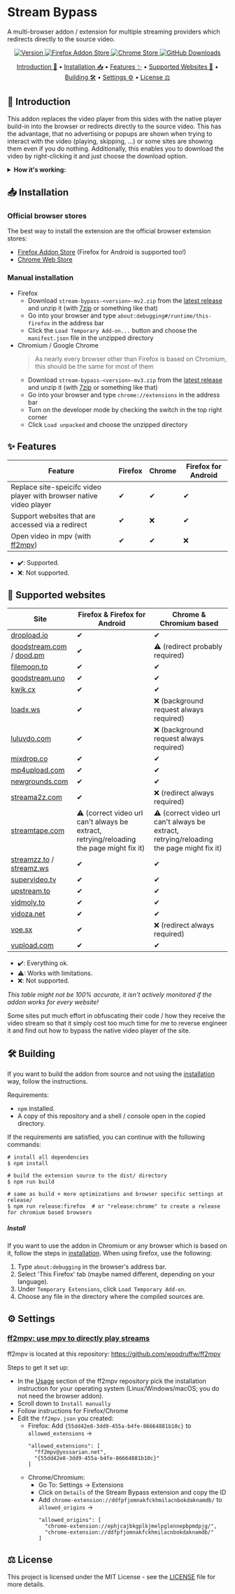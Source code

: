 # Stream Bypass

A multi-browser addon / extension for multiple streaming providers which redirects directly to the source video.

<p align="center">
  <a href="https://github.com/bytedream/stream-bypass/releases/latest">
    <img src="https://img.shields.io/github/v/release/ByteDream/stream-bypass?label=Version&style=flat-square" alt="Version">
  </a>
  <a href="https://addons.mozilla.org/de/firefox/addon/stream-bypass/">
    <img src="https://img.shields.io/amo/users/stream-bypass?label=Firefox%20Users&style=flat-square" alt="Firefox Addon Store">
  </a>
  <a href="https://chromewebstore.google.com/detail/ddfpfjomnakfckhmilacnbokdaknamdb">
    <img src="https://img.shields.io/chrome-web-store/users/ddfpfjomnakfckhmilacnbokdaknamdb?style=flat-square&label=Chrome%20Users" alt="Chrome Store">
  </a>
  <a href="https://github.com/bytedream/stream-bypass/releases/latest">
    <img src="https://img.shields.io/github/downloads/ByteDream/stream-bypass/total?label=GitHub%20Downloads&style=flat-square" alt="GitHub Downloads">
  </a>
</p>

<p align="center">
  <a href="#-introduction">Introduction 📝</a>
  •
  <a href="#-installation">Installation 📥</a>
  •
  <a href="#-features">Features ✨</a>
  •
  <a href="#-supported-websites">Supported Websites 📜</a>
  •
  <a href="#%EF%B8%8F-building">Building 🛠️</a>
  •
  <a href="#%EF%B8%8F-settings">Settings ⚙️</a>
  •
  <a href="#-license">License ⚖</a>
</p>

## 📝 Introduction

This addon replaces the video player from this sides with the native player build-in into the browser or redirects directly to the source video.
This has the advantage, that no advertising or popups are shown when trying to interact with the video (playing, skipping, ...) or some sites are showing them even if you do nothing.
Additionally, this enables you to download the video by right-clicking it and just choose the download option.

<details id="example">
    <summary><b>How it's working:</b></summary>
    <img src="example.gif" alt="">
</details>

## 📥 Installation

### Official browser stores

The best way to install the extension are the official browser extension stores:

- [Firefox Addon Store](https://addons.mozilla.org/de/firefox/addon/stream-bypass/) (Firefox for Android is supported too!)
- [Chrome Web Store](https://chromewebstore.google.com/detail/ddfpfjomnakfckhmilacnbokdaknamdb)

### Manual installation

- Firefox
  - Download `stream-bypass-<version>-mv2.zip` from the [latest release](https://github.com/ByteDream/stream-bypass/releases/latest) and unzip it (with [7zip](https://www.7-zip.org/) or something like that)
  - Go into your browser and type `about:debugging#/runtime/this-firefox` in the address bar
  - Click the `Load Temporary Add-on...` button and choose the `manifest.json` file in the unzipped directory
- Chromium / Google Chrome
  > As nearly every browser other than Firefox is based on Chromium, this should be the same for most of them
  - Download `stream-bypass-<version>-mv3.zip` from the [latest release](https://github.com/ByteDream/stream-bypass/releases/latest) and unzip it (with [7zip](https://www.7-zip.org/) or something like that)
  - Go into your browser and type `chrome://extensions` in the address bar
  - Turn on the developer mode by checking the switch in the top right corner
  - Click `Load unpacked` and choose the unzipped directory

## ✨ Features

| Feature                                                                                                                           | Firefox | Chrome | Firefox for Android |
| --------------------------------------------------------------------------------------------------------------------------------- | ------- | ------ | ------------------- |
| Replace site-speicifc video player with browser native video player                                                               | ✔      | ✔     | ✔                  |
| Support websites that are accessed via a redirect                                                                                 | ✔      | ❌     | ✔                  |
| Open video in mpv (with [ff2mpv](https://github.com/ByteDream/stream-bypass/tree/master#ff2mpv-use-mpv-to-directly-play-streams)) | ✔      | ✔     | ❌                  |

- ✔️: Supported.
- ❌: Not supported.

## 📜 Supported websites

| Site                                                                  | Firefox & Firefox for Android                                                            | Chrome & Chromium based                                                                  |
| --------------------------------------------------------------------- | ---------------------------------------------------------------------------------------- | ---------------------------------------------------------------------------------------- |
| [dropload.io](https://dropload.io)                                    | ✔                                                                                       | ✔                                                                                       |
| [doodstream.com](doodstream.com) / [dood.pm](https://dood.pm)         | ✔                                                                                       | ⚠ (redirect probably required)                                                          |
| [filemoon.to](https://filemoon.to)                                    | ✔                                                                                       | ✔                                                                                       |
| [goodstream.uno](https://goodstream.uno)                              | ✔                                                                                       | ✔                                                                                       |
| [kwik.cx](https://kwik.cx)                                            | ✔                                                                                       | ✔                                                                                       |
| [loadx.ws](https://loadx.ws)                                          | ✔                                                                                       | ❌ (background request always required)                                                  |
| [luluvdo.com](https://luluvdo.com)                                    | ✔                                                                                       | ❌ (background request always required)                                                  |
| [mixdrop.co](https://mixdrop.co)                                      | ✔ ️                                                                                     | ✔                                                                                       |
| [mp4upload.com](https://mp4upload.com)                                | ✔                                                                                       | ✔                                                                                       |
| [newgrounds.com](https://newgrounds.com)                              | ✔                                                                                       | ✔                                                                                       |
| [streama2z.com](https://streama2z.com)                                | ✔                                                                                       | ❌ (redirect always required)                                                            |
| [streamtape.com](https://streamtape.com)                              | ⚠ (correct video url can't always be extract, retrying/reloading the page might fix it) | ⚠ (correct video url can't always be extract, retrying/reloading the page might fix it) |
| [streamzz.to](https://streamzz.to) / [streamz.ws](https://streamz.ws) | ✔                                                                                       | ✔                                                                                       |
| [supervideo.tv](https://supervideo.tv)                                | ✔                                                                                       | ✔                                                                                       |
| [upstream.to](https://upstream.to)                                    | ✔                                                                                       | ✔                                                                                       |
| [vidmoly.to](https://vidmoly.me)                                      | ✔                                                                                       | ✔                                                                                       |
| [vidoza.net](https://vidoza.net)                                      | ✔                                                                                       | ✔                                                                                       |
| [voe.sx](https://voe.sx)                                              | ✔                                                                                       | ❌ (redirect always required)                                                            |
| [vupload.com](https://vupload.com)                                    | ✔                                                                                       | ✔                                                                                       |

- ✔️: Everything ok.
- ⚠: Works with limitations.
- ❌: Not supported.

_This table might not be 100% accurate, it isn't actively monitored if the addon works for every website!_

Some sites put much effort in obfuscating their code / how they receive the video stream so that it simply cost too much time for me to reverse engineer it and find out how to bypass the native video player of the site.

## 🛠️ Building

If you want to build the addon from source and not using the [installation](#installation) way, follow the instructions.

Requirements:

- `npm` installed.
- A copy of this repository and a shell / console open in the copied directory.

If the requirements are satisfied, you can continue with the following commands:

```shell
# install all dependencies
$ npm install

# build the extension source to the dist/ directory
$ npm run build

# same as build + more optimizations and browser specific settings at release/
$ npm run release:firefox  # or "release:chrome" to create a release for chromium based browsers
```

##### Install

If you want to use the addon in Chromium or any browser which is based on it, follow the steps in [installation](#-installation).
When using firefox, use the following:

1. Type `about:debugging` in the browser's address bar.
2. Select 'This Firefox' tab (maybe named different, depending on your language).
3. Under `Temporary Extensions`, click `Load Temporary Add-on`.
4. Choose any file in the directory where the compiled sources are.

## ⚙️ Settings

### <ins>ff2mpv: use mpv to directly play streams</ins>

ff2mpv is located at this repository: https://github.com/woodruffw/ff2mpv

Steps to get it set up:

- In the [Usage](https://github.com/woodruffw/ff2mpv#usage) section of the ff2mpv repository pick the installation instruction for your operating system (Linux/Windows/macOS; you do not need the browser addon).
- Scroll down to `Install manually`
- Follow instructions for Firefox/Chrome
- Edit the `ff2mpv.json` you created:
  - Firefox: Add `{55dd42e8-3dd9-455a-b4fe-86664881b10c}` to `allowed_extensions` ->
    ```
    "allowed_extensions": [
      "ff2mpv@yossarian.net",
      "{55dd42e8-3dd9-455a-b4fe-86664881b10c}"
    ]
    ```
  - Chrome/Chromium:
    - Go To: Settings -> Extensions
    - Click on `Details` of the Stream Bypass extension and copy the ID
    - Add `chrome-extension://ddfpfjomnakfckhmilacnbokdaknamdb/` to `allowed_origins` ->
      ```
      "allowed_origins": [
        "chrome-extension://ephjcajbkgplkjmelpglennepbpmdpjg/",
        "chrome-extension://ddfpfjomnakfckhmilacnbokdaknamdb/"
      ]
      ```

## ⚖ License

This project is licensed under the MIT License - see the [LICENSE](LICENSE) file for more details.
